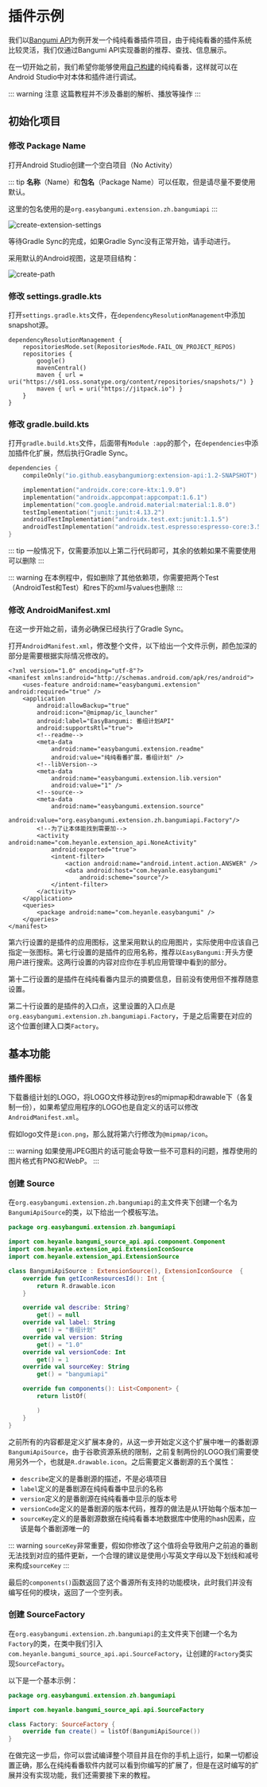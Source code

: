 # 插件示例

我们以[Bangumi API](https://bangumi.github.io/api/)为例开发一个纯纯看番插件项目，由于纯纯看番的插件系统比较灵活，我们仅通过Bangumi API实现番剧的推荐、查找、信息展示。

在一切开始之前，我们希望你能够使用[自己构建](/zh/guide/contribution/noumenon.md)的纯纯看番，这样就可以在Android Studio中对本体和插件进行调试。

::: warning 注意
这篇教程并不涉及番剧的解析、播放等操作
:::

## 初始化项目

### 修改 Package Name

打开Android Studio创建一个空白项目（No Activity）

::: tip
**名称**（Name）和**包名**（Package Name）可以任取，但是请尽量不要使用默认。

这里的包名使用的是`org.easybangumi.extension.zh.bangumiapi`
:::

![create-extension-settings](/images/guide/extension/create-extension-settings.png)

等待Gradle Sync的完成，如果Gradle Sync没有正常开始，请手动进行。

采用默认的Android视图，这是项目结构：

![create-path](/images/guide/extension/create-path.png)

### 修改 settings.gradle.kts

打开`settings.gradle.kts`文件，在`dependencyResolutionManagement`中添加snapshot源。

```kts{6-7}
dependencyResolutionManagement {
    repositoriesMode.set(RepositoriesMode.FAIL_ON_PROJECT_REPOS)
    repositories {
        google()
        mavenCentral()
        maven { url = uri("https://s01.oss.sonatype.org/content/repositories/snapshots/") }
        maven { url = uri("https://jitpack.io") }
    }
}
```

### 修改 gradle.build.kts

打开`gradle.build.kts`文件，后面带有`Module :app`的那个，在`dependencies`中添加插件化扩展，然后执行Gradle Sync。

```kts {2}
dependencies {
    compileOnly("io.github.easybangumiorg:extension-api:1.2-SNAPSHOT")

    implementation("androidx.core:core-ktx:1.9.0")
    implementation("androidx.appcompat:appcompat:1.6.1")
    implementation("com.google.android.material:material:1.8.0")
    testImplementation("junit:junit:4.13.2")
    androidTestImplementation("androidx.test.ext:junit:1.1.5")
    androidTestImplementation("androidx.test.espresso:espresso-core:3.5.1")
}
```

::: tip
一般情况下，仅需要添加以上第二行代码即可，其余的依赖如果不需要使用可以删除
:::

::: warning
在本例程中，假如删除了其他依赖项，你需要把两个Test（AndroidTest和Test）和res下的xml与values也删除
:::

### 修改 AndroidManifest.xml

在这一步开始之前，请务必确保已经执行了Gradle Sync。

打开`AndroidManifest.xml`，修改整个文件，以下给出一个文件示例，颜色加深的部分是需要根据实际情况修改的。

```xml{6-7,12,20}
<?xml version="1.0" encoding="utf-8"?>
<manifest xmlns:android="http://schemas.android.com/apk/res/android">
    <uses-feature android:name="easybangumi.extension" android:required="true" />
    <application
        android:allowBackup="true"
        android:icon="@mipmap/ic_launcher"
        android:label="EasyBangumi: 番组计划API"
        android:supportsRtl="true">
        <!--readme-->
        <meta-data
            android:name="easybangumi.extension.readme"
            android:value="纯纯看番扩展，番组计划" />
        <!--libVersion-->
        <meta-data
            android:name="easybangumi.extension.lib.version"
            android:value="1" />
        <!--source-->
        <meta-data
            android:name="easybangumi.extension.source"
            android:value="org.easybangumi.extension.zh.bangumiapi.Factory"/>
        <!--为了让本体能找到需要加-->
        <activity android:name="com.heyanle.extension_api.NoneActivity"
            android:exported="true">
            <intent-filter>
                <action android:name="android.intent.action.ANSWER" />
                <data android:host="com.heyanle.easybangumi"
                    android:scheme="source"/>
            </intent-filter>
        </activity>
    </application>
    <queries>
        <package android:name="com.heyanle.easybangumi" />
    </queries>
</manifest>
```

第六行设置的是插件的应用图标，这里采用默认的应用图片，实际使用中应该自己指定一张图标。第七行设置的是插件的应用名称，推荐以`EasyBangumi:`开头方便用户进行搜索。这两行设置的内容对应你在手机应用管理中看到的部分。

第十二行设置的是插件在纯纯看番内显示的摘要信息，目前没有使用但不推荐随意设置。

第二十行设置的是插件的入口点，这里设置的入口点是`org.easybangumi.extension.zh.bangumiapi.Factory`，于是之后需要在对应的这个位置创建入口类`Factory`。

## 基本功能

### 插件图标

下载番组计划的LOGO，将LOGO文件移动到res的mipmap和drawable下（各复制一份），如果希望应用程序的LOGO也是自定义的话可以修改`AndroidManifest.xml`。

假如logo文件是`icon.png`，那么就将第六行修改为`@mipmap/icon`。

::: warning
如果使用JPEG图片的话可能会导致一些不可意料的问题，推荐使用的图片格式有PNG和WebP。
:::

### 创建 Source

在`org.easybangumi.extension.zh.bangumiapi`的主文件夹下创建一个名为`BangumiApiSource`的类，以下给出一个模板写法。

```kotlin
package org.easybangumi.extension.zh.bangumiapi

import com.heyanle.bangumi_source_api.api.component.Component
import com.heyanle.extension_api.ExtensionIconSource
import com.heyanle.extension_api.ExtensionSource

class BangumiApiSource : ExtensionSource(), ExtensionIconSource  {
    override fun getIconResourcesId(): Int {
        return R.drawable.icon
    }

    override val describe: String?
        get() = null
    override val label: String
        get() = "番组计划"
    override val version: String
        get() = "1.0"
    override val versionCode: Int
        get() = 1
    override val sourceKey: String
        get() = "bangumiapi"

    override fun components(): List<Component> {
        return listOf(

        )
    }
}
```

之前所有的内容都是定义扩展本身的，从这一步开始定义这个扩展中唯一的番剧源`BangumiApiSource`，由于谷歌资源系统的限制，之前复制两份的LOGO我们需要使用另外一个，也就是`R.drawable.icon`。之后需要定义番剧源的五个属性：

- `describe`定义的是番剧源的描述，不是必填项目
- `label`定义的是番剧源在纯纯看番中显示的名称
- `version`定义的是番剧源在纯纯看番中显示的版本号
- `versionCode`定义的是番剧源的版本代码，推荐的做法是从1开始每个版本加一
- `sourceKey`定义的是番剧源数据在纯纯看番本地数据库中使用的hash因素，应该是每个番剧源唯一的

::: warning
`sourceKey`非常重要，假如你修改了这个值将会导致用户之前追的番剧无法找到对应的插件更新，一个合理的建议是使用小写英文字母以及下划线和减号来构成`sourceKey`
:::

最后的`components()`函数返回了这个番源所有支持的功能模块，此时我们并没有编写任何的模块，返回了一个空列表。

### 创建 SourceFactory

在`org.easybangumi.extension.zh.bangumiapi`的主文件夹下创建一个名为`Factory`的类，在类中我们引入`com.heyanle.bangumi_source_api.api.SourceFactory`，让创建的`Factory`类实现`SourceFactory`。

以下是一个基本示例：

```kotlin
package org.easybangumi.extension.zh.bangumiapi

import com.heyanle.bangumi_source_api.api.SourceFactory

class Factory: SourceFactory {
    override fun create() = listOf(BangumiApiSource())
}
```

在做完这一步后，你可以尝试编译整个项目并且在你的手机上运行，如果一切都设置正确，那么在纯纯看番软件内就可以看到你编写的扩展了，但是在这时编写的扩展并没有实现功能，我们还需要接下来的教程。
